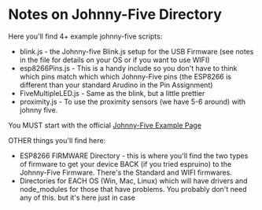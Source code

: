 # Notes on Johnny-Five Directory

Here you'll find 4+ example johnny-five scripts:
- blink.js - the Johnny-five Blink.js setup for the USB Firmware (see notes in the file for details on your OS or if you want to use WIFI)
- esp8266Pins.js - This is a handy include so you don't have to think which pins match which which Johnny-Five pins (the ESP8266 is different than your standard Arudino in the Pin Assignment)
- FiveMultipleLED.js - Same as the blink, but a little prettier
- proximity.js - To use the proximity sensors (we have 5-6 around) with johnny five.

You MUST start with the official [Johnny-Five Example Page](http://johnny-five.io/examples/)


OTHER things you'll find here:
- ESP8266 FIRMWARE Directory - this is where you'll find the two types of firmware to get your device BACK (if you tried espruino) to the Johnny-Five Firmware. There's the Standard and WIFI firmwares.
- Directories for EACH OS (Win, Mac, Linux) which will have drivers and node_modules for those that have problems. You probably don't need any of this. but it's here just in case
